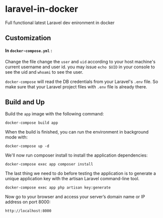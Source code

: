# laravel-in-docker
Full functional latest Laravel dev enironment in docker

## Customization

#### In `docker-compose.yml` :

Change the file change the `user` and `uid` according to your host machine's current username and user id.
you may issue `echo $UID` in your console to see the uid and `whoami` to see the user.

`docker-compose` will read the DB credentials from your Laravel's `.env` file. So make sure that your Laravel project files with `.env` file is already there.

## Build and Up
Build the `app` image with the following command:

`docker-compose build app`

When the build is finished, you can run the environment in background mode with:

`docker-compose up -d
`

We'll now run composer install to install the application dependencies:

`docker-compose exec app composer install`

The last thing we need to do before testing the application is to generate a unique application key with the artisan Laravel command-line tool. 

`docker-compose exec app php artisan key:generate`

Now go to your browser and access your server’s domain name or IP address on port 8000:

`http://localhost:8000`
